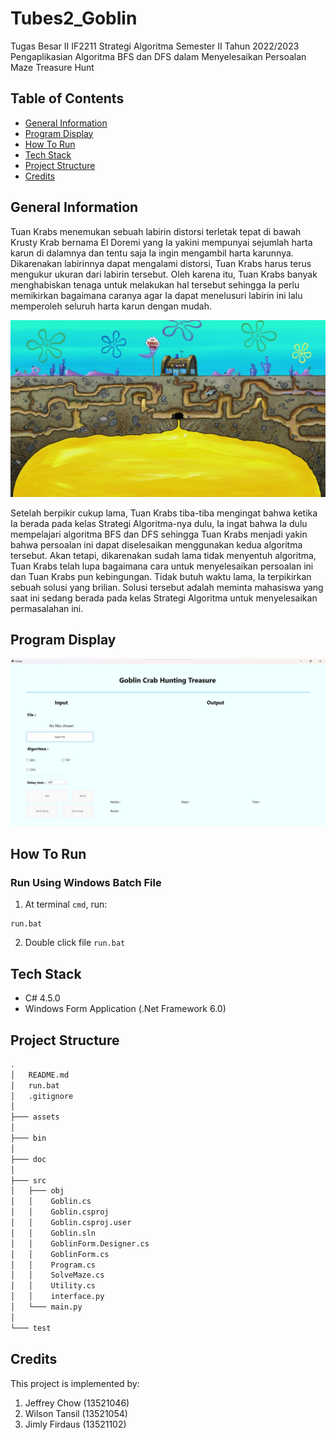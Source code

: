 # Tubes2_Goblin
Tugas Besar II IF2211 Strategi Algoritma Semester II Tahun 2022/2023
<br>
Pengaplikasian Algoritma BFS dan DFS dalam Menyelesaikan Persoalan Maze Treasure Hunt

## Table of Contents
* [General Information](#general-information)
* [Program Display](#program-display)
* [How To Run](#how-to-run)
* [Tech Stack](#tech-stack)
* [Project Structure](#project-structure)
* [Credits](#credits)

## General Information
Tuan Krabs menemukan sebuah labirin distorsi terletak tepat di bawah Krusty Krab bernama El Doremi yang Ia yakini mempunyai sejumlah harta karun di dalamnya dan tentu saja Ia ingin mengambil harta karunnya. Dikarenakan labirinnya dapat mengalami distorsi, Tuan Krabs harus terus mengukur ukuran dari labirin tersebut. Oleh karena itu, Tuan Krabs banyak menghabiskan tenaga untuk melakukan hal tersebut sehingga Ia perlu memikirkan bagaimana caranya agar Ia dapat menelusuri labirin ini lalu memperoleh seluruh harta karun dengan mudah.

![Mustard View](./assets/mustardPocket.jpg)

Setelah berpikir cukup lama, Tuan Krabs tiba-tiba mengingat bahwa ketika Ia berada pada kelas Strategi Algoritma-nya dulu, Ia ingat bahwa Ia dulu mempelajari algoritma BFS dan DFS sehingga Tuan Krabs menjadi yakin bahwa persoalan ini dapat diselesaikan menggunakan kedua algoritma tersebut. Akan tetapi, dikarenakan sudah lama tidak menyentuh algoritma, Tuan Krabs telah lupa bagaimana cara untuk menyelesaikan persoalan ini dan Tuan Krabs pun kebingungan. Tidak butuh waktu lama, Ia terpikirkan sebuah solusi yang brilian. Solusi tersebut adalah meminta mahasiswa yang saat ini sedang berada pada kelas Strategi Algoritma untuk menyelesaikan permasalahan ini.


## Program Display 
![Main Diplay](./assets/ProgramDisplay.png)

## How To Run
### Run Using Windows Batch File
1. At terminal `cmd`, run:
```shell
run.bat
```
2. Double click file `run.bat`

## Tech Stack
* C# 4.5.0
* Windows Form Application (.Net Framework 6.0)

## Project Structure
```bash
.
│   README.md
│   run.bat
│   .gitignore
│
├─── assets
│
├─── bin
│
├─── doc
│
├─── src
│   ├─── obj
│   │    Goblin.cs
│   │    Goblin.csproj
│   │    Goblin.csproj.user
│   │    Goblin.sln
│   │    GoblinForm.Designer.cs
│   │    GoblinForm.cs
│   │    Program.cs
│   │    SolveMaze.cs
│   │    Utility.cs
│   │    interface.py
│   └─── main.py
│
└─── test
```

## Credits
This project is implemented by:
1. Jeffrey Chow (13521046)
2. Wilson Tansil (13521054)
3. Jimly Firdaus (13521102)